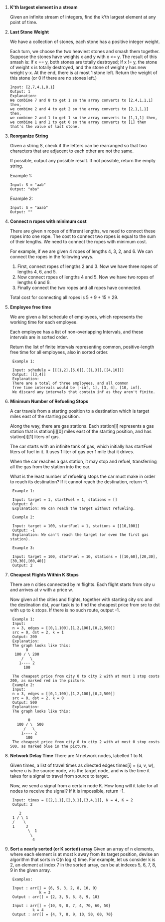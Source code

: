 1.  **K’th largest element in a stream**

    Given an infinite stream of integers, find the k’th largest element at any point of time.

2.  **Last Stone Weight**

    We have a collection of stones, each stone has a positive integer weight.

    Each turn, we choose the two heaviest stones and smash them together.  Suppose the stones have weights x and y with x <= y.  The result of this smash is:
    If x == y, both stones are totally destroyed;
    If x != y, the stone of weight x is totally destroyed, and the stone of weight y has new weight y-x.
    At the end, there is at most 1 stone left.  Return the weight of this stone (or 0 if there are no stones left.) 
    
        Input: [2,7,4,1,8,1]
        Output: 1
        Explanation: 
        We combine 7 and 8 to get 1 so the array converts to [2,4,1,1,1] then,
        we combine 2 and 4 to get 2 so the array converts to [2,1,1,1] then,
        we combine 2 and 1 to get 1 so the array converts to [1,1,1] then,
        we combine 1 and 1 to get 0 so the array converts to [1] then that's the value of last stone.

3.  **Reorganize String**   

    Given a string S, check if the letters can be rearranged so that two characters that are adjacent to each other are not the same.
    
    If possible, output any possible result.  If not possible, return the empty string.   
    
    Example 1:
    
        Input: S = "aab"
        Output: "aba"
    Example 2:
    
        Input: S = "aaab"
        Output: ""
        
4. **Connect n ropes with minimum cost**

    There are given n ropes of different lengths, we need to connect these ropes into one rope. The cost to connect two 
    ropes is equal to the sum of their lengths. We need to connect the ropes with minimum cost.        
    
    For example, if we are given 4 ropes of lengths 4, 3, 2, and 6. We can connect the ropes in the following ways.
    
    1) First, connect ropes of lengths 2 and 3. Now we have three ropes of lengths 4, 6, and 5.
    2) Now connect ropes of lengths 4 and 5. Now we have two ropes of lengths 6 and 9.
    3) Finally connect the two ropes and all ropes have connected.
    
    Total cost for connecting all ropes is 5 + 9 + 15 = 29. 
    
5. **Employee free time**

    We are given a list schedule of employees, which represents the working time for each employee.
    
    Each employee has a list of non-overlapping Intervals, and these intervals are in sorted order.
    
    Return the list of finite intervals representing common, positive-length free time for all employees, also in sorted order.    
    
        Example 1:
        
        Input: schedule = [[[1,2],[5,6]],[[1,3]],[[4,10]]]
        Output: [[3,4]]
        Explanation:
        There are a total of three employees, and all common
        free time intervals would be [-inf, 1], [3, 4], [10, inf].
        We discard any intervals that contain inf as they aren't finite.

6. **Minimum Number of Refueling Stops**

    A car travels from a starting position to a destination which is target miles east of the starting position.
    
    Along the way, there are gas stations.  Each station[i] represents a gas station that is station[i][0] miles east of the starting position, and has station[i][1] liters of gas.

    The car starts with an infinite tank of gas, which initially has startFuel liters of fuel in it.  It uses 1 liter of gas per 1 mile that it drives.

    When the car reaches a gas station, it may stop and refuel, transferring all the gas from the station into the car.

    What is the least number of refueling stops the car must make in order to reach its destination?  If it cannot reach the destination, return -1.
    
        Example 1:
        
        Input: target = 1, startFuel = 1, stations = []
        Output: 0
        Explanation: We can reach the target without refueling.
        
        Example 2:
        
        Input: target = 100, startFuel = 1, stations = [[10,100]]
        Output: -1
        Explanation: We can't reach the target (or even the first gas station).
        
        Example 3:
        
        Input: target = 100, startFuel = 10, stations = [[10,60],[20,30],[30,30],[60,40]]
        Output: 2    
        
7. **Cheapest Flights Within K Stops**  

    There are n cities connected by m flights. Each flight starts from city u and arrives at v with a price w.

    Now given all the cities and flights, together with starting city src and the destination dst, your task is
    to find the cheapest price from src to dst with up to k stops. If there is no such route, output -1.    
    
        Example 1:
        Input: 
        n = 3, edges = [[0,1,100],[1,2,100],[0,2,500]]
        src = 0, dst = 2, k = 1
        Output: 200
        Explanation: 
        The graph looks like this:
              0
         100 / \ 200
            /   \
           1---- 2
             100
             
        The cheapest price from city 0 to city 2 with at most 1 stop costs 200, as marked red in the picture.
        Example 2:
        Input: 
        n = 3, edges = [[0,1,100],[1,2,100],[0,2,500]]
        src = 0, dst = 2, k = 0
        Output: 500
        Explanation: 
        The graph looks like this:
        
               0
          100 / \  500
             /   \
            1---- 2
              100
        The cheapest price from city 0 to city 2 with at most 0 stop costs 500, as marked blue in the picture.
           
8. **Network Delay Time**
    There are N network nodes, labelled 1 to N.
    
    Given times, a list of travel times as directed edges times[i] = (u, v, w), where u is the source node, v is the target node, and w is the time it takes for a signal to travel from source to target.
    
    Now, we send a signal from a certain node K. How long will it take for all nodes to receive the signal? If it is impossible, return -1.
    
        Input: times = [[2,1,1],[2,3,1],[3,4,1]], N = 4, K = 2
        Output: 2
        
           2
        1 / \ 1
        /    \ 
        1     3  
               \  1
                \
                 4
9. **Sort a nearly sorted (or K sorted) array**
    Given an array of n elements, where each element is at most k away from its target position, devise an algorithm that sorts in O(n log k) time. For example, let us consider k is 2, an element at index 7 in the sorted array, can be at indexes 5, 6, 7, 8, 9 in the given array.
    
        Examples:
        
        Input : arr[] = {6, 5, 3, 2, 8, 10, 9}
                    k = 3 
        Output : arr[] = {2, 3, 5, 6, 8, 9, 10}
        
        Input : arr[] = {10, 9, 8, 7, 4, 70, 60, 50}
                 k = 4
        Output : arr[] = {4, 7, 8, 9, 10, 50, 60, 70}                 